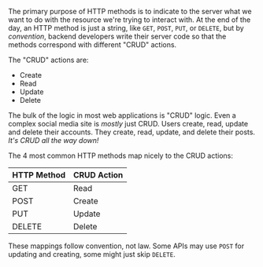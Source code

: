 The primary purpose of HTTP methods is to indicate to the server what we want to do with the resource we're trying to interact with. At the end of the day, an HTTP method is just a string, like `GET`, `POST`, `PUT`, or `DELETE`, but by _convention_, backend developers write their server code so that the methods correspond with different "CRUD" actions.

The "CRUD" actions are:

- Create
- Read
- Update
- Delete

The bulk of the logic in most web applications is "CRUD" logic. Even a complex social media site is _mostly_ just CRUD. Users create, read, update and delete their accounts. They create, read, update, and delete their posts. _It's CRUD all the way down!_

The 4 most common HTTP methods map nicely to the CRUD actions:

|HTTP Method|CRUD Action|
|---|---|
|GET|Read|
|POST|Create|
|PUT|Update|
|DELETE|Delete|

These mappings follow convention, not law. Some APIs may use `POST` for updating and creating, some might just skip `DELETE`.